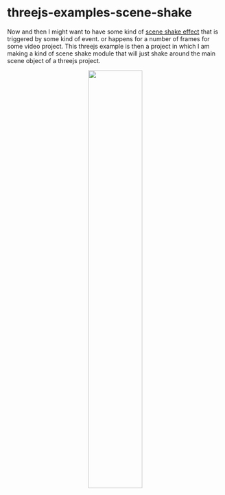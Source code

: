 # threejs-examples-scene-shake

Now and then I might want to have some kind of [scene shake effect](https://dustinpfister.github.io/2021/05/06/threejs-examples-scene-shake/) that is triggered by some kind of event. or happens for a number of frames for some video project. This threejs example is then a project in which I am making a kind of scene shake module that will just shake around the main scene object of a threejs project.

<div align="center">
      <a href="https://www.youtube.com/watch?v=IYVYW74BdhE">
         <img src="https://img.youtube.com/vi/IYVYW74BdhE/0.jpg" style="width:50%;">
      </a>
</div>

